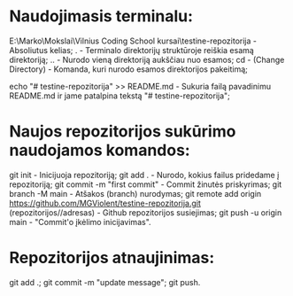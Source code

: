 # Naudojimasis terminalu:

E:\Marko\Mokslai\Vilnius Coding School kursai\testine-repozitorija - Absoliutus kelias; 
. - Terminalo direktorijų struktūroje reiškia esamą direktoriją;
.. - Nurodo vieną direktoriją aukščiau nuo esamos;
cd - (Change Directory) - Komanda, kuri nurodo esamos direktorijos pakeitimą;



echo "# testine-repozitorija" >> README.md - Sukuria failą pavadinimu README.md ir jame patalpina tekstą "# testine-repozitorija";

# Naujos repozitorijos sukūrimo naudojamos komandos:

git init - Inicijuoja repozitoriją;
git add . - Nurodo, kokius failus pridedame į repozitoriją;
git commit -m "first commit" - Commit žinutės priskyrimas;
git branch -M main - Atšakos (branch) nurodymas;
git remote add origin https://github.com/MGViolent/testine-repozitorija.git (repozitorijos//adresas) - Github repozitorijos susiejimas;
git push -u origin main - "Commit'o įkėlimo inicijavimas".

# Repozitorijos atnaujinimas:

git add .;
git commit -m "update message";
git push.